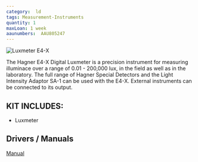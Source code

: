 ```yaml
---
category:  ld
tags: Measurement-Instruments
quantity: 1
maxLoan: 1 week
aaunumbers:  AAU805247
---
```

![Luxmeter E4-X](https://www.hagner.se/media/products/productImages/E4-X-E4-X_gPAzeAq.png)

The Hagner E4-X Digital Luxmeter is a precision instrument for measuring illuminace over a range of 0.01 - 200,000 lux, in the field as well as in the laboratory. The full range of Hagner Special Detectors and the Light Intensity Adaptor SA-1 can be used with the E4-X. External instruments can be connected to its output.
## KIT INCLUDES:
-  Luxmeter

## Drivers / Manuals
[Manual](https://www.hagner.se/products/detail/3/)



